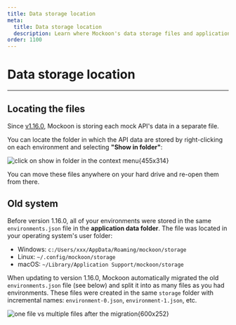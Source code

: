 ```yaml
---
title: Data storage location
meta:
  title: Data storage location
  description: Learn where Mockoon's data storage files and application settings are located and how to move them to other folders
order: 1100
---
```


# Data storage location

---

## Locating the files

Since [v1.16.0](https://github.com/mockoon/mockoon/releases/tag/v1.16.0), Mockoon is storing each mock API's data in a separate file.

You can locate the folder in which the API data are stored by right-clicking on each environment and selecting **"Show in folder"**:

![click on show in folder in the context menu{455x314}](docs-img:environment-show-in-folder.png)

You can move these files anywhere on your hard drive and re-open them from there.

## Old system

Before version 1.16.0, all of your environments were stored in the same `environments.json` file in the **application data folder**. The file was located in your operating system's user folder:

- Windows: `c:/Users/xxx/AppData/Roaming/mockoon/storage`
- Linux: `~/.config/mockoon/storage`
- macOS: `~/Library/Application Support/mockoon/storage`

When updating to version 1.16.0, Mockoon automatically migrated the old `environments.json` file (see below) and split it into as many files as you had environments. These files were created in the same `storage` folder with incremental names: `environment-0.json`, `environment-1.json`, etc.

![one file vs multiple files after the migration{600x252}](/images/docs/shared/storage-migration.png)
